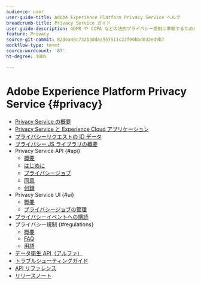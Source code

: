 ```yaml
---
audience: user
user-guide-title: Adobe Experience Platform Privacy Service ヘルプ
breadcrumb-title: Privacy Service ガイド
user-guide-description: GDPR や CCPA などの法的プライバシー規制に準拠するための、顧客データリクエストを管理します。
feature: Privacy
source-git-commit: 82dea48c732b3ddea957511c22f90bbd032ed9b7
workflow-type: tm+mt
source-wordcount: '87'
ht-degree: 100%

---
```



# Adobe Experience Platform Privacy Service {#privacy}

* [Privacy Service の概要](./home.md)
* [Privacy Service と Experience Cloud アプリケーション](./experience-cloud-apps.md)
* [プライバシーリクエストの ID データ](./identity-data.md)
* [プライバシー JS ライブラリの概要](./js-library.md)
* Privacy Service API {#api}
   * [概要](./api/overview.md)
   * [はじめに](./api/getting-started.md)
   * [プライバシージョブ](./api/privacy-jobs.md)
   * [同意](./api/consent.md)
   * [付録](./api/appendix.md)
* Privacy Service UI {#ui}
   * [概要](./ui/overview.md)
   * [プライバシージョブの管理](./ui/user-guide.md)
* [プライバシーイベントへの購読](./privacy-events.md)
* プライバシー規制 {#regulations}
   * [概要](./regulations/overview.md)
   * [FAQ](./regulations/faq.md)
   * [用語](./regulations/terminology.md)
* [データ衛生 API（アルファ）](./data-hygiene-api.md)
* [トラブルシューティングガイド](./troubleshooting-guide.md)
* [API リファレンス](https://www.adobe.io/experience-platform-apis/references/privacy-service/)
* [リリースノート](./release-notes.md)
